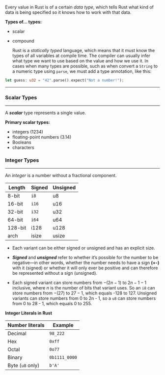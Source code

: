 Every value in Rust is of a certain _data type_, which tells Rust what kind of data is being specified so it knows how to work with that data. 

**Types of... types:**
-  scalar
-  compound

	Rust is a _statically typed_ language, which means that it must know the types of all variables at compile time. The compiler can usually infer what type we want to use based on the value and how we use it. In cases when many types are possible, such as when convert a `String` to a numeric type using `parse`, we must add a type annotation, like this:

``` Rust
let guess: u32 = "42".parse().expect("Not a number!");
```


 ***
### **Scalar Types**
***
A **_scalar_** type represents a single value.

**Primary scalar types:**
- integers (1234)
- floating-point numbers (3.14)
- Booleans
- characters

### Integer Types
-----
An _integer_ is a number without a fractional component.

| Length  | Signed | Unsigned |
| ------- | ------ | -------- |
| 8-bit   | `i8`   | u8       |
| 16-bit  | `i16`  | u16      |
| 32-bit  | `i32`  | u32      |
| 64-bit  | `i64`  | u64      | 
| 128-bit | i128   | u128     |
| arch    | isize  | usize    |
 
 - Each variant can be either signed or unsigned and has an explicit size. 

 - **_Signed_** and **_unsigned_** refer to whether it’s possible for the number to be negative—in other words, whether the number needs to have a sign **(+-)** with it (signed) or whether it will only ever be positive and can therefore be represented without a sign (unsigned).

 - Each signed variant can store numbers from $-(2n - 1)$ to $2n - 1 - 1$ inclusive, where _n_ is the number of bits that variant uses. So an `i8` can store numbers from $-(27)$ to $27 - 1$, which equals -128 to 127. Unsigned variants can store numbers from 0 to 2n - 1, so a `u8` can store numbers from 0 to 28 - 1, which equals 0 to 255.

 
 **Integer Literals in Rust**

|Number literals|Example|
|---|---|
|Decimal|`98_222`|
|Hex|`0xff`|
|Octal|`0o77`|
|Binary|`0b1111_0000`|
|Byte (`u8` only)|`b'A'`|


